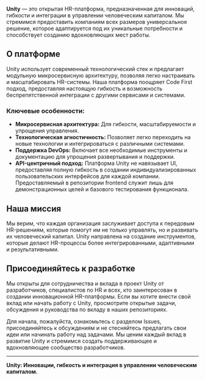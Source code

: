 **Unity** — это открытая HR-платформа, предназначенная для инноваций, гибкости и интеграции в управлении человеческим капиталом. Мы стремимся предоставить компаниям всех размеров универсальное решение, которое адаптируется под их уникальные потребности и способствует созданию вдохновляющих мест работы.

## О платформе

Unity использует современный технологический стек и предлагает модульную микросервисную архитектуру, позволяя легко настраивать и масштабировать HR-системы. Наша платформа поощряет Code First подход, предоставляя настоящую гибкость и возможность беспрепятственной интеграции с другими сервисами и системами.

### Ключевые особенности:

- **Микросервисная архитектура:** Для гибкости, масштабируемости и упрощения управления.
- **Технологическая агностичность:** Позволяет легко переходить на новые технологии и интегрироваться с различными системами.
- **Поддержка DevOps:** Включает все необходимые инструменты и документацию для упрощения развертывания и поддержки.
- **API-центричный подход:** Платформа Unity не навязывает UI, предоставляя полную гибкость в создании индивидуализированных пользовательских интерфейсов для каждой компании. Предоставляемый в репозитории frontend служит лишь для демонстрационных целей и базового тестирования функционала.

## Наша миссия

Мы верим, что каждая организация заслуживает доступа к передовым HR-решениям, которые помогут им не только управлять, но и развивать их человеческий капитал. Unity направлена на создание инструментов, которые делают HR-процессы более интегрированными, адаптивными и результативными.

## Присоединяйтесь к разработке

Мы открыты для сотрудничества и вклада в проект Unity от разработчиков, специалистов по HR и всех, кто заинтересован в создании инновационной HR-платформы. Если вы хотите внести свой вклад или начать работу с Unity, просмотрите открытые задачи, обсуждения и руководства по вкладу в наших репозиториях.

Для начала, пожалуйста, ознакомьтесь с разделом Issues, присоединяйтесь к обсуждениям и не стесняйтесь предлагать свои идеи или начинать работу над задачами. Мы ценим каждый вклад в развитие Unity и стремимся создать поддерживающее и вдохновляющее сообщество разработчиков.

---

**Unity: Инновации, гибкость и интеграция в управлении человеческим капиталом.**
